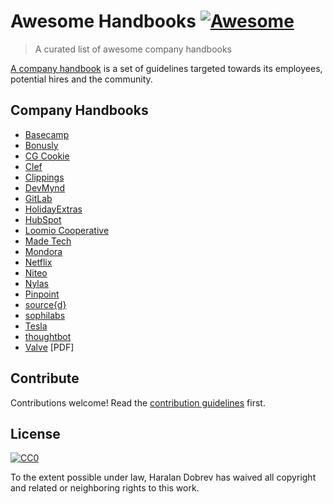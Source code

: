 Awesome Handbooks [![Awesome](https://cdn.rawgit.com/sindresorhus/awesome/d7305f38d29fed78fa85652e3a63e154dd8e8829/media/badge.svg)](https://github.com/sindresorhus/awesome)
=================

> A curated list of awesome company handbooks

[A company handbook](https://en.m.wikipedia.org/wiki/Employee_handbook)
is a set of guidelines targeted
towards its employees, potential hires and the community.

Company Handbooks
-------

- [Basecamp](https://github.com/basecamp/handbook)
- [Bonusly](https://github.com/bonusly/un-handbook)
- [CG Cookie](https://github.com/CGCookie/handbook)
- [Clef](https://github.com/clef/handbook)
- [Clippings](https://github.com/clippings/join-us)
- [DevMynd](https://github.com/devmynd/handbook)
- [GitLab](https://about.gitlab.com/handbook/)
- [HolidayExtras](https://github.com/holidayextras/culture)
- [HubSpot](https://www.hubspot.com/jobs/culture)
- [Loomio Cooperative](https://github.com/loomio/loomio-coop-handbook)
- [Made Tech](https://github.com/madetech/handbook)
- [Mondora](https://github.com/mondora/handbook)
- [Netflix](https://jobs.netflix.com/culture)
- [Niteo](https://github.com/niteoweb/handbook)
- [Nylas](https://github.com/nylas/handbook)
- [Pinpoint](https://github.com/pinpt/handbook)
- [source{d}](https://github.com/src-d/guide)
- [sophilabs](https://github.com/sophilabs/playbook)
- [Tesla](https://de.scribd.com/document/446927426/Tesla-Anti-Handbook-Handbook)
- [thoughtbot](https://thoughtbot.com/playbook)
- [Valve](http://media.steampowered.com/apps/valve/Valve_Handbook_LowRes.pdf) [PDF]

Contribute
----------

Contributions welcome! Read the [contribution guidelines](contributing.md) first.

License
-------

[![CC0](http://mirrors.creativecommons.org/presskit/buttons/88x31/svg/cc-zero.svg)](http://creativecommons.org/publicdomain/zero/1.0)

To the extent possible under law, Haralan Dobrev has waived all copyright and
related or neighboring rights to this work.